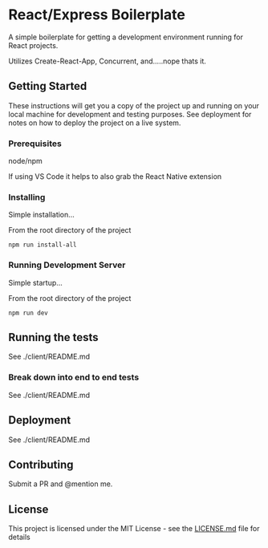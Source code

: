# React/Express Boilerplate

A simple boilerplate for getting a development environment running for React projects. 

Utilizes Create-React-App, Concurrent, and.....nope thats it.

## Getting Started

These instructions will get you a copy of the project up and running on your local machine for development and testing purposes. See deployment for notes on how to deploy the project on a live system.

### Prerequisites

node/npm 

If using VS Code it helps to also grab the React Native extension

### Installing

Simple installation...

From the root directory of the project

```
npm run install-all
```

### Running Development Server

Simple startup...

From the root directory of the project
```
npm run dev
```

## Running the tests

See ./client/README.md

### Break down into end to end tests

See ./client/README.md


## Deployment

See ./client/README.md

## Contributing

Submit a PR and @mention me.

## License

This project is licensed under the MIT License - see the [LICENSE.md](LICENSE.md) file for details
